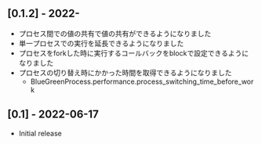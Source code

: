 ## [0.1.2] - 2022-
- プロセス間での値の共有で値の共有ができるようになりました
- 単一プロセスでの実行を延長できるようになりました
- プロセスをforkした時に実行するコールバックをblockで設定できるようになりました
- プロセスの切り替え時にかかった時間を取得できるようになりました
    - BlueGreenProcess.performance.process_switching_time_before_work

## [0.1] - 2022-06-17

- Initial release
